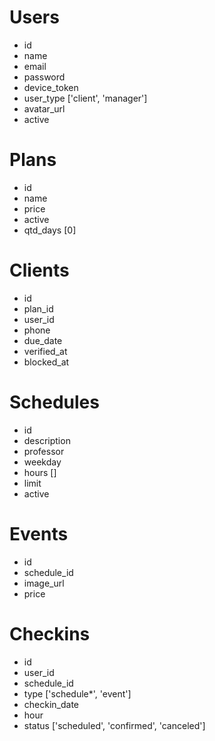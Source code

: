 # Users
- id
- name
- email
- password
- device_token
- user_type ['client', 'manager']
- avatar_url
- active

# Plans
- id
- name
- price
- active
- qtd_days [0]

# Clients
- id
- plan_id
- user_id
- phone
- due_date
- verified_at
- blocked_at

# Schedules
- id
- description
- professor
- weekday
- hours []
- limit
- active

# Events
- id
- schedule_id
- image_url
- price


# Checkins
- id
- user_id
- schedule_id
- type ['schedule*', 'event']
- checkin_date
- hour
- status ['scheduled', 'confirmed', 'canceled']
